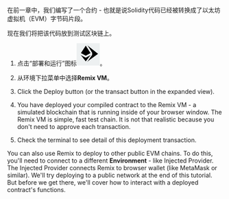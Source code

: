 在前一章中，我们编写了一个合约 - 也就是说Solidity代码已经被转换成了以太坊虚拟机（EVM）字节码片段。

现在我们将把该代码放到测试区块链上。

1. 点击“部署和运行”图标![deploy & run icon](https://raw.githubusercontent.com/ethereum/remix-workshops/master/Basics/deploy_to_the_remixvm/images/run.png "deploy & run icon")。

2. 从环境下拉菜单中选择**Remix VM**。

3. Click the Deploy button (or the transact button in the expanded view).

4. You have deployed your compiled contract to the Remix VM - a simulated blockchain that is running inside of your browser window.  The Remix VM is simple, fast test chain.  It is not that realistic because you don't need to approve each transaction.

5. Check the terminal to see detail of this deployment transaction.

You can also use Remix to deploy to other public EVM chains. To do this, you'll need to connect to a different **Environment** - like Injected Provider.  The Injected Provider connects Remix to browser wallet (like MetaMask or similar).  We'll try deploying to a public network at the end of this tutorial. But before we get there, we'll cover how to interact with a deployed contract's functions.
